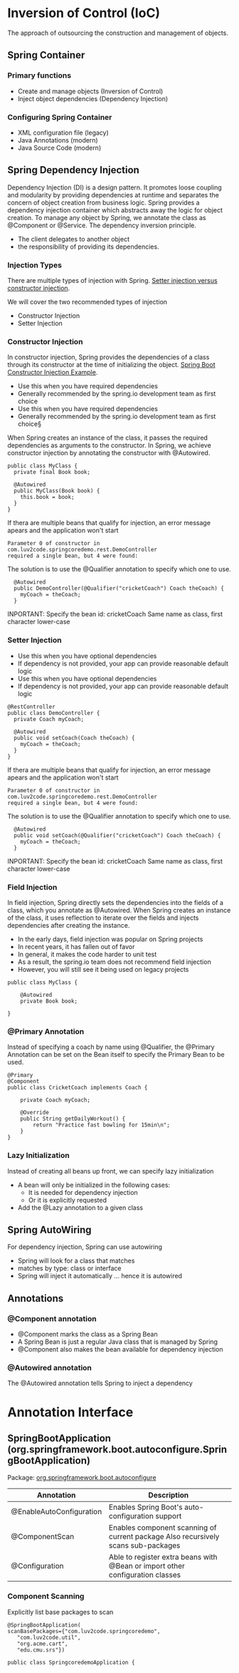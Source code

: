 # Inversion of Control (IoC)
The approach of outsourcing the construction and management of objects.

## Spring Container
### Primary functions
- Create and manage objects (Inversion of Control)
- Inject object dependencies (Dependency Injection)

### Configuring Spring Container
- XML configuration file (legacy)
- Java Annotations (modern)
- Java Source Code (modern)

## Spring Dependency Injection
Dependency Injection (DI) is a design pattern. It promotes loose coupling and modularity by providing dependencies at runtime and separates the concern of object creation from business logic. Spring provides a dependency injection container which abstracts away the logic for object creation. To manage any object by Spring, we annotate the class as @Component or @Service.
The dependency inversion principle.
- The client delegates to another object
- the responsibility of providing its dependencies.

### Injection Types
There are multiple types of injection with Spring. [Setter injection versus constructor injection](https://spring.io/blog/2007/07/11/setter-injection-versus-constructor-injection-and-the-use-of-required).

We will cover the two recommended types of injection
- Constructor Injection
- Setter Injection

### Constructor Injection
In constructor injection, Spring provides the dependencies of a class through its constructor at the time of initializing the object. [Spring Boot Constructor Injection Example](https://www.javaguides.net/2023/01/spring-boot-constructor-injection.html).
- Use this when you have required dependencies
- Generally recommended by the spring.io development team as first choice
- Use this when you have required dependencies
- Generally recommended by the spring.io development team as first choice§

When Spring creates an instance of the class, it passes the required dependencies as arguments to the constructor. In Spring, we achieve constructor injection by annotating the constructor with @Autowired.
```
public class MyClass { 
  private final Book book;

  @Autowired
  public MyClass(Book book) {        
    this.book = book;    
  }
}
```

If thera are multiple beans that qualify for injection, an error message apears and the application won't start
```
Parameter 0 of constructor in com.luv2code.springcoredemo.rest.DemoController
required a single bean, but 4 were found:
```
The solution is to use the @Qualifier annotation to specify which one to use.
```
  @Autowired
  public DemoController(@Qualifier("cricketCoach") Coach theCoach) {
    myCoach = theCoach;
  }
```
INPORTANT: Specify the bean id: cricketCoach Same name as class, first character lower-case


### Setter Injection
- Use this when you have optional dependencies
- If dependency is not provided, your app can provide reasonable default logic
- Use this when you have optional dependencies
- If dependency is not provided, your app can provide reasonable default logic

```
@RestController
public class DemoController {
  private Coach myCoach;

  @Autowired
  public void setCoach(Coach theCoach) {
    myCoach = theCoach;
  }
}
```

If thera are multiple beans that qualify for injection, an error message apears and the application won't start
```
Parameter 0 of constructor in com.luv2code.springcoredemo.rest.DemoController
required a single bean, but 4 were found:
```
The solution is to use the @Qualifier annotation to specify which one to use.
```
  @Autowired
  public void setCoach(@Qualifier("cricketCoach") Coach theCoach) {
    myCoach = theCoach;
  }
```
INPORTANT: Specify the bean id: cricketCoach Same name as class, first character lower-case


### Field Injection
In field injection, Spring directly sets the dependencies into the fields of a class, which you annotate as @Autowired. When Spring creates an instance of the class, it uses reflection to iterate over the fields and injects dependencies after creating the instance.
- In the early days, field injection was popular on Spring projects
- In recent years, it has fallen out of favor
- In general, it makes the code harder to unit test
- As a result, the spring.io team does not recommend field injection
- However, you will still see it being used on legacy projects

```
public class MyClass {

    @Autowired    
    private Book book;

}
```

### @Primary Annotation
Instead of specifying a coach by name using @Qualifier, the @Primary Annotation can be set on the Bean itself to specify the Primary Bean to be used. 

```
@Primary
@Component
public class CricketCoach implements Coach {

    private Coach myCoach;

    @Override
    public String getDailyWorkout() {
        return "Practice fast bowling for 15min\n";
    }
}
```

### Lazy Initialization
Instead of creating all beans up front, we can specify lazy initialization
- A bean will only be initialized in the following cases:
	- It is needed for dependency injection
	- Or it is explicitly requested
- Add the @Lazy annotation to a given class

## Spring AutoWiring
For dependency injection, Spring can use autowiring

- Spring will look for a class that matches
- matches by type: class or interface
- Spring will inject it automatically … hence it is autowired

## Annotations
### @Component annotation
- @Component marks the class as a Spring Bean
- A Spring Bean is just a regular Java class that is managed by Spring
- @Component also makes the bean available for dependency injection

### @Autowired annotation 
The @Autowired annotation tells Spring to inject a dependency

# Annotation Interface 
## SpringBootApplication (org.springframework.boot.autoconfigure.SpringBootApplication)
Package: [org.springframework.boot.autoconfigure](https://docs.spring.io/spring-boot/docs/current/api/org/springframework/boot/autoconfigure/SpringBootApplication.html) 

| Annotation | Description |
| --- | --- |
| @EnableAutoConfiguration | Enables Spring Boot's auto-configuration support |
| @ComponentScan | Enables component scanning of current package Also recursively scans sub-packages |
| @Configuration | Able to register extra beans with @Bean or import other configuration classes |

### Component Scanning
Explicitly list base packages to scan
```
@SpringBootApplication(
scanBasePackages={"com.luv2code.springcoredemo",
   "com.luv2code.util",
   "org.acme.cart",
   "edu.cmu.srs"})

public class SpringcoredemoApplication {
```

